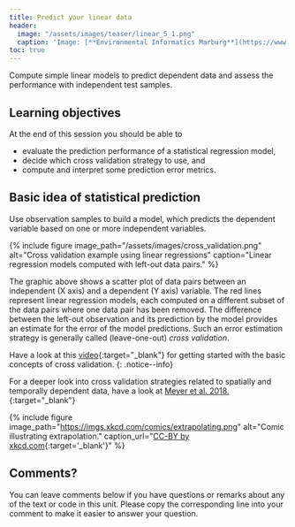 ```yaml
---
title: Predict your linear data
header:
  image: "/assets/images/teaser/linear_5_1.png"
  caption: 'Image: [**Environmental Informatics Marburg**](https://www.uni-marburg.de/en/fb19/disciplines/physisch/environmentalinformatics){:target="_blank"}'
toc: true
---
```


Compute simple linear models to predict dependent data  and assess the performance with independent test samples.

<!--more-->

## Learning objectives
At the end of this session you should be able to
* evaluate the prediction performance of a statistical regression model,
* decide which cross validation strategy to use, and
* compute and interpret some prediction error metrics.


## Basic idea of statistical prediction
Use observation samples to build a model, which predicts the dependent variable based on one or more independent variables. 

{% include figure image_path="/assets/images/cross_validation.png" alt="Cross validation example using linear regressions" caption="Linear regression models computed with left-out data pairs." %}

The graphic above shows a scatter plot of data pairs between an independent (X axis) and a dependent (Y axis) variable. 
The red lines represent linear regression models, each computed on a different subset of the data pairs where one data pair has been removed. 
The difference between the left-out observation and its prediction by the model provides an estimate for the error of the model predictions. 
Such an error estimation strategy is generally called (leave-one-out) _cross validation_.

Have a look at this [video](https://www.youtube.com/watch?v=fSytzGwwBVw){:target="_blank"} for getting started with the basic concepts of cross validation.
{: .notice--info}

For a deeper look into cross validation strategies related to spatially and temporally dependent data, 
have a look at [Meyer et al. 2018.](https://www.sciencedirect.com/science/article/pii/S1364815217310976?via%3Dihub){:target="_blank"}

{% include figure image_path="https://imgs.xkcd.com/comics/extrapolating.png" alt="Comic illustrating extrapolation." caption_url="[CC-BY by xkcd.com](https://xkcd.com/605/){:target='_blank'}" %}


## Comments?
You can leave comments below if you have questions or remarks about any of the text or code in this unit. 
Please copy the corresponding line into your comment to make it easier to answer your question.

<script src="https://utteranc.es/client.js" repo="GeoMOER/moer-mpg-data-analysis" issue-term="moer-mpg-data-analysis_unit06" theme="github-light" crossorigin="anonymous" async> </script> 
